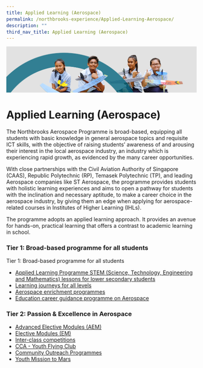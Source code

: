 ```yaml
---
title: Applied Learning (Aerospace)
permalink: /northbrooks-experience/Applied-Learning-Aerospace/
description: ""
third_nav_title: Applied Learning (Aerospace)
---
```

![](/images/northbrooks%20experience.jpg)

Applied Learning (Aerospace)
============================

The Northbrooks Aerospace Programme is broad-based, equipping all students with basic knowledge in general aerospace topics and requisite ICT skills, with the objective of raising students’ awareness of and arousing their interest in the local aerospace industry, an industry which is experiencing rapid growth, as evidenced by the many career opportunities.  
  
With close partnerships with the Civil Aviation Authority of Singapore (CAAS), Republic Polytechnic (RP), Temasek Polytechnic (TP), and leading Aerospace companies like ST Aerospace, the programme provides students with holistic learning experiences and aims to open a pathway for students with the inclination and necessary aptitude, to make a career choice in the aerospace industry, by giving them an edge when applying for aerospace-related courses in Institutes of Higher Learning (IHLs).  
  
The programme adopts an applied learning approach. It provides an avenue for hands-on, practical learning that offers a contrast to academic learning in school.


### Tier 1: Broad-based programme for all students

Tier 1: Broad-based programme for all students

*   [Applied Learning Programme STEM (Science, Technology, Engineering and Mathematics) lessons for lower secondary students](/northbrooks-experience/Applied-Learning-Aerospace/Applied-Learning-Programme-STEM/)
*   [Learning journeys for all levels](https://northbrookssec-moe-edu-sg.cwp-stg.sg/northbrooks-signature-experiences/applied-learning-aerospace/learning-journeys-for-all-levels)
*   [Aerospace enrichment programmes](https://northbrookssec-moe-edu-sg.cwp-stg.sg/northbrooks-signature-experiences/applied-learning-aerospace/aerospace-enrichment-programmes)
*   [Education career guidance programme on Aerospace](https://northbrookssec-moe-edu-sg.cwp-stg.sg/northbrooks-signature-experiences/applied-learning-aerospace/education-career-guidance-programme-on-aerospace)

### Tier 2: Passion & Excellence in Aerospace


*   [Advanced Elective Modules (AEM)](https://northbrookssec-moe-edu-sg.cwp-stg.sg/northbrooks-signature-experiences/applied-learning-aerospace/advanced-elective-modules-aem)
*   [Elective Modules (EM)](https://northbrookssec-moe-edu-sg.cwp-stg.sg/northbrooks-signature-experiences/applied-learning-aerospace/elective-modules-em)
*   [Inter-class competitions](https://northbrookssec-moe-edu-sg.cwp-stg.sg/northbrooks-signature-experiences/applied-learning-aerospace/inter-class-competitions)
*   [CCA - Youth Flying Club](https://northbrookssec-moe-edu-sg.cwp-stg.sg/co-curriculum/cca/clubs-n-societies/youth-flying-club)
*   [Community Outreach Programmes](https://northbrookssec-moe-edu-sg.cwp-stg.sg/northbrooks-signature-experiences/applied-learning-aerospace/community-outreach-programmes)
*   [Youth Mission to Mars](https://northbrookssec-moe-edu-sg.cwp-stg.sg/northbrooks-signature-experiences/applied-learning-aerospace/overseas-exchange-programme/youth-mission-to-mars-13-17-june)